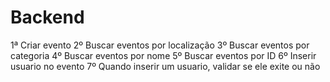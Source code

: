 # Backend
1ª Criar evento
2º Buscar eventos por localização
3º Buscar eventos por categoria
4º Buscar eventos por nome
5º Buscar eventos por ID
6º Inserir usuario no evento
7º Quando inserir um usuario, validar se ele exite ou não